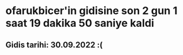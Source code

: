 # ofarukbicer'in gidisine son 2 gun 1 saat 19 dakika 50 saniye kaldi

## Gidis tarihi: 30.09.2022 :(